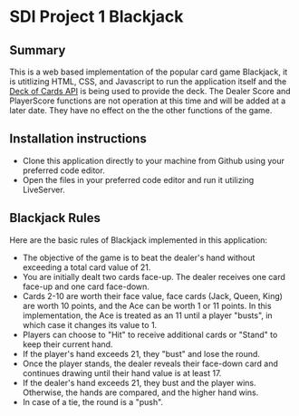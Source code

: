 # SDI Project 1 Blackjack

## Summary

This is a web based implementation of the popular card game Blackjack, it is utitlizing HTML, CSS, and Javascript to run the application itself and the [Deck of Cards API](https://deckofcardsapi.com) is being used to provide the deck.
The Dealer Score and PlayerScore functions are not operation at this time and will be added at a later date. They have no effect on the the other functions of the game.

## Installation instructions

 - Clone this application directly to your machine from Github using your preferred code editor.
 - Open the files in your preferred code editor and run it utilizing LiveServer.

## Blackjack Rules

Here are the basic rules of Blackjack implemented in this application:

-  The objective of the game is to beat the dealer's hand without exceeding a total card value of 21.
-  You are initially dealt two cards face-up. The dealer receives one card face-up and one card face-down.
-  Cards 2-10 are worth their face value, face cards (Jack, Queen, King) are worth 10 points, and the Ace can be worth 1 or 11 points. In this implementation, the Ace is treated as an 11 until a player "busts", in which case it changes its value to 1.
- Players can choose to "Hit" to receive additional cards or "Stand" to keep their current hand.
- If the player's hand exceeds 21, they "bust" and lose the round.
- Once the player stands, the dealer reveals their face-down card and continues drawing until their hand value is at least 17.
- If the dealer's hand exceeds 21, they bust and the player wins. Otherwise, the hands are compared, and the higher hand wins.
- In case of a tie, the round is a "push".